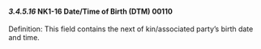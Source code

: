 #### *3.4.5.16* NK1-16 Date/Time of Birth (DTM) 00110

Definition: This field contains the next of kin/associated party’s birth date and time.
